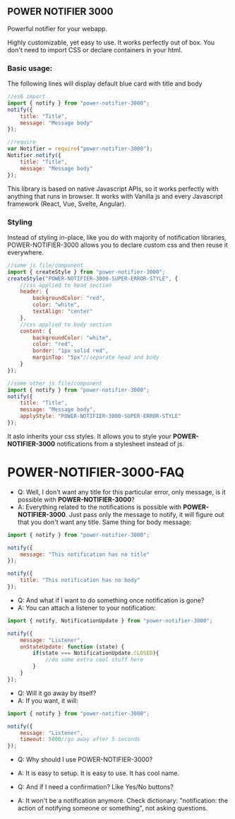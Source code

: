 ## POWER NOTIFIER 3000

Powerful notifier for your webapp.

Highly customizable, yet easy to use. It works perfectly out of box.
You don't need to import CSS or declare containers in your html.

### Basic usage:
The following lines will display default blue card with title and body
```javascript
//es6 import
import { notify } from "power-notifier-3000";
notify({
    title: "Title",
    message: "Message body"
});

//require
var Notifier = require("power-notifier-3000");
Notifier.notify({
    title: "Title",
    message: "Message body"
});
```

This library is based on native Javascript APIs, so it works perfectly with anything that runs in browser.
It works with Vanilla js and every Javascript framework (React, Vue, Svelte, Angular).

### Styling
Instead of styling in-place, like you do with majority of notification libraries,
POWER-NOTIFIER-3000 allows you to declare custom css and then reuse it everywhere.

```javascript
//some js file/component
import { createStyle } from "power-notifier-3000";
createStyle("POWER-NOTIFIER-3000-SUPER-ERROR-STYLE", {
    //css applied to head section
    header: {
        backgroundColor: "red",
        color: "white",
        textAlign: "center"
    },
    //css applied to body section
    content: {
        backgroundColor: "white",
        color: "red",
        border: "1px solid red",
        marginTop: "5px"//separate head and body
    }
});

//some other js file/component
import { notify } from "power-notifier-3000";
notify({
    title: "Title",
    message: "Message body",
    applyStyle: "POWER-NOTIFIER-3000-SUPER-ERROR-STYLE"
});
```
It aslo inherits your css styles. It allows you to style your **POWER-NOTIFIER-3000** notifications from a stylesheet instead of js.

# POWER-NOTIFIER-3000-FAQ
- Q: Well, I don't want any title for this particular error, only message, is it possible with **POWER-NOTIFIER-3000**?
- A: Everything related to the notifications is possible with **POWER-NOTIFIER-3000**. Just pass only the message to notify, it will figure out that you don't want any title. Same thing for body message:
```javascript
import { notify } from "power-notifier-3000";

notify({
    message: "This notification has no title"
});

notify({
    title: "This notification has no body"
});
```

- Q: And what if I want to do something once notification is gone?
- A: You can attach a listener to your notification:
```javascript
import { notify, NotificationUpdate } from "power-notifier-3000";

notify({
    message: "Listener",
    onStateUpdate: function (state) {
        if(state === NotificationUpdate.CLOSED){
            //do some extra cool stuff here
        }
    }
});
```

- Q: Will it go away by itself?
- A: If you want, it will:
```javascript
import { notify } from "power-notifier-3000";

notify({
    message: "Listener",
    timeout: 5000//go away after 5 seconds
});
```

- Q: Why should I use POWER-NOTIFIER-3000?
- A: It is easy to setup. It is easy to use. It has cool name.

- Q: And if I need a confirmation? Like Yes/No buttons?
- A: It won't be a notification anymore. Check dictionary: "notification: the action of notifying someone or something", not asking questions.